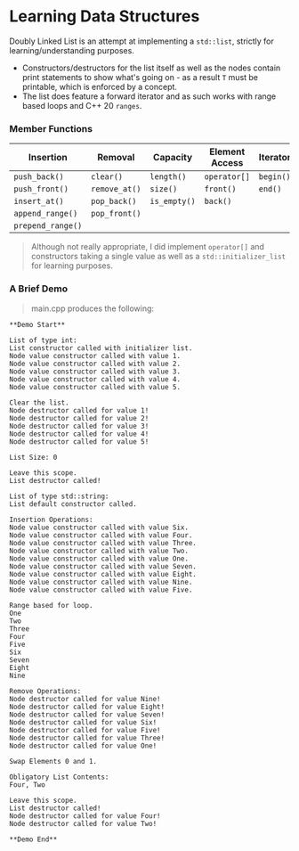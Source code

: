 # Learning Data Structures

Doubly Linked List is an attempt at implementing a `std::list`, strictly for learning/understanding purposes. 

- Constructors/destructors for the list itself as well as the nodes contain print statements to show what's going on - as a result `T` must be printable, which is enforced by a concept.
- The list does feature a forward iterator and as such works with range based loops and C++ 20 `ranges`.

### Member Functions
| Insertion         | Removal       | Capacity     | Element Access | Iterators |
|-------------------|---------------|--------------|----------------|-----------|
| `push_back()`     | `clear()`     | `length()`   | `operator[]`   | `begin()` |
|`push_front()`     | `remove_at()` |  `size()`    | `front()`      | `end()`   |
| `insert_at()`     | `pop_back()`  | `is_empty()` | `back()`       |           |
| `append_range()`  | `pop_front()` |              |                |           |
| `prepend_range()` |               |              |                |           |

>Although not really appropriate, I did implement `operator[]` and constructors taking a single value as well as a `std::initializer_list` for learning purposes.

### A Brief Demo

>main.cpp produces the following:
```console
**Demo Start**

List of type int:
List constructor called with initializer list.
Node value constructor called with value 1.
Node value constructor called with value 2.
Node value constructor called with value 3.
Node value constructor called with value 4.
Node value constructor called with value 5.

Clear the list.
Node destructor called for value 1!
Node destructor called for value 2!
Node destructor called for value 3!
Node destructor called for value 4!
Node destructor called for value 5!

List Size: 0

Leave this scope.
List destructor called!

List of type std::string:
List default constructor called.

Insertion Operations:
Node value constructor called with value Six.
Node value constructor called with value Four.
Node value constructor called with value Three.
Node value constructor called with value Two.
Node value constructor called with value One.
Node value constructor called with value Seven.
Node value constructor called with value Eight.
Node value constructor called with value Nine.
Node value constructor called with value Five.

Range based for loop.
One
Two
Three
Four
Five
Six
Seven
Eight
Nine

Remove Operations:
Node destructor called for value Nine!
Node destructor called for value Eight!
Node destructor called for value Seven!
Node destructor called for value Six!
Node destructor called for value Five!
Node destructor called for value Three!
Node destructor called for value One!

Swap Elements 0 and 1.

Obligatory List Contents:
Four, Two

Leave this scope.
List destructor called!
Node destructor called for value Four!
Node destructor called for value Two!

**Demo End**
```

